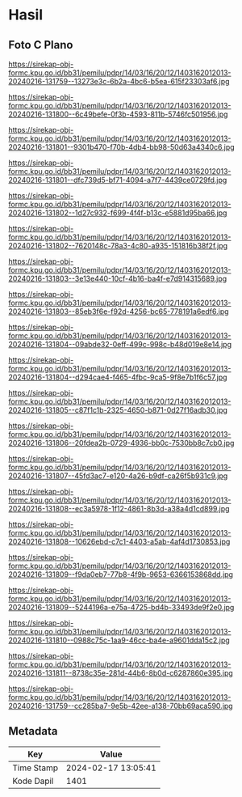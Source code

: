 # Hasil

## Foto C Plano

https://sirekap-obj-formc.kpu.go.id/bb31/pemilu/pdpr/14/03/16/20/12/1403162012013-20240216-131759--13273e3c-6b2a-4bc6-b5ea-615f23303af6.jpg

https://sirekap-obj-formc.kpu.go.id/bb31/pemilu/pdpr/14/03/16/20/12/1403162012013-20240216-131800--6c49befe-0f3b-4593-811b-5746fc501956.jpg

https://sirekap-obj-formc.kpu.go.id/bb31/pemilu/pdpr/14/03/16/20/12/1403162012013-20240216-131801--9301b470-f70b-4db4-bb98-50d63a4340c6.jpg

https://sirekap-obj-formc.kpu.go.id/bb31/pemilu/pdpr/14/03/16/20/12/1403162012013-20240216-131801--dfc739d5-bf71-4094-a7f7-4439ce0729fd.jpg

https://sirekap-obj-formc.kpu.go.id/bb31/pemilu/pdpr/14/03/16/20/12/1403162012013-20240216-131802--1d27c932-f699-4f4f-b13c-e5881d95ba66.jpg

https://sirekap-obj-formc.kpu.go.id/bb31/pemilu/pdpr/14/03/16/20/12/1403162012013-20240216-131802--7620148c-78a3-4c80-a935-151816b38f2f.jpg

https://sirekap-obj-formc.kpu.go.id/bb31/pemilu/pdpr/14/03/16/20/12/1403162012013-20240216-131803--3e13e440-10cf-4b16-ba4f-e7d914315689.jpg

https://sirekap-obj-formc.kpu.go.id/bb31/pemilu/pdpr/14/03/16/20/12/1403162012013-20240216-131803--85eb3f6e-f92d-4256-bc65-778191a6edf6.jpg

https://sirekap-obj-formc.kpu.go.id/bb31/pemilu/pdpr/14/03/16/20/12/1403162012013-20240216-131804--09abde32-0eff-499c-998c-b48d019e8e14.jpg

https://sirekap-obj-formc.kpu.go.id/bb31/pemilu/pdpr/14/03/16/20/12/1403162012013-20240216-131804--d294cae4-f465-4fbc-9ca5-9f8e7b1f6c57.jpg

https://sirekap-obj-formc.kpu.go.id/bb31/pemilu/pdpr/14/03/16/20/12/1403162012013-20240216-131805--c87f1c1b-2325-4650-b871-0d27f16adb30.jpg

https://sirekap-obj-formc.kpu.go.id/bb31/pemilu/pdpr/14/03/16/20/12/1403162012013-20240216-131806--20fdea2b-0729-4936-bb0c-7530bb8c7cb0.jpg

https://sirekap-obj-formc.kpu.go.id/bb31/pemilu/pdpr/14/03/16/20/12/1403162012013-20240216-131807--45fd3ac7-e120-4a26-b9df-ca26f5b931c9.jpg

https://sirekap-obj-formc.kpu.go.id/bb31/pemilu/pdpr/14/03/16/20/12/1403162012013-20240216-131808--ec3a5978-1f12-4861-8b3d-a38a4d1cd899.jpg

https://sirekap-obj-formc.kpu.go.id/bb31/pemilu/pdpr/14/03/16/20/12/1403162012013-20240216-131808--10626ebd-c7c1-4403-a5ab-4af4d1730853.jpg

https://sirekap-obj-formc.kpu.go.id/bb31/pemilu/pdpr/14/03/16/20/12/1403162012013-20240216-131809--f9da0eb7-77b8-4f9b-9653-6366153868dd.jpg

https://sirekap-obj-formc.kpu.go.id/bb31/pemilu/pdpr/14/03/16/20/12/1403162012013-20240216-131809--5244196a-e75a-4725-bd4b-33493de9f2e0.jpg

https://sirekap-obj-formc.kpu.go.id/bb31/pemilu/pdpr/14/03/16/20/12/1403162012013-20240216-131810--0988c75c-1aa9-46cc-ba4e-a9601dda15c2.jpg

https://sirekap-obj-formc.kpu.go.id/bb31/pemilu/pdpr/14/03/16/20/12/1403162012013-20240216-131811--8738c35e-281d-44b6-8b0d-c6287860e395.jpg

https://sirekap-obj-formc.kpu.go.id/bb31/pemilu/pdpr/14/03/16/20/12/1403162012013-20240216-131759--cc285ba7-9e5b-42ee-a138-70bb69aca590.jpg


## Metadata

| Key        | Value               |
| ---------- | ------------------- |
| Time Stamp | 2024-02-17 13:05:41 |
| Kode Dapil | 1401                |



